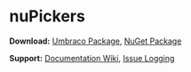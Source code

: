 nuPickers
============

__Download:__ [Umbraco Package](http://our.umbraco.org/projects/backoffice-extensions/nupickers), [NuGet Package](https://www.nuget.org/packages/nuPickers)

__Support:__ [Documentation Wiki](https://github.com/uComponents/nuPickers/wiki), [Issue Logging](https://github.com/uComponents/nuPickers/issues)
